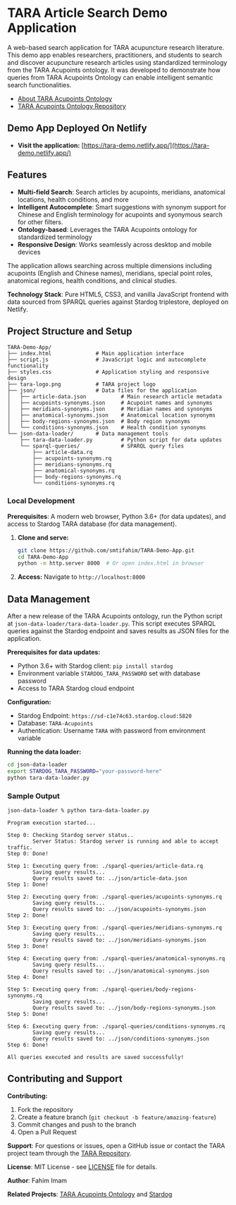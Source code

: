 # TARA Article Search Demo Application

A web-based search application for TARA acupuncture research literature. This demo app enables researchers, practitioners, and students to search and discover acupuncture research articles using standardized terminology from the TARA Acupoints ontology. It was developed to demonstrate how queries from TARA Acupoints Ontology can enable intelligent semantic search functionalities.

* [About TARA Acupoints Ontology](https://github.com/smtifahim/TARA-Ontology-Repository/tree/master/ontology-files/generated)
* [TARA Acupoints Ontology Repository](https://github.com/smtifahim/TARA-Ontology-Repository/tree/master)

## Demo App Deployed On Netlify

* **Visit the application:** [https://tara-demo.netlify.app/](https://tara-demo.netlify.app/)

## Features

- **Multi-field Search**: Search articles by acupoints, meridians, anatomical locations, health conditions, and more
- **Intelligent Autocomplete**: Smart suggestions with synonym support for Chinese and English terminology for acupoints and syonymous search for other filters.
- **Ontology-based**: Leverages the TARA Acupoints ontology for standardized terminology
- **Responsive Design**: Works seamlessly across desktop and mobile devices

The application allows searching across multiple dimensions including acupoints (English and Chinese names), meridians, special point roles, anatomical regions, health conditions, and clinical studies.

**Technology Stack**: Pure HTML5, CSS3, and vanilla JavaScript frontend with data sourced from SPARQL queries against Stardog triplestore, deployed on Netlify.

## Project Structure and Setup

```
TARA-Demo-App/
├── index.html              # Main application interface
├── script.js               # JavaScript logic and autocomplete functionality
├── styles.css              # Application styling and responsive design
├── tara-logo.png           # TARA project logo
├── json/                   # Data files for the application
│   ├── article-data.json           # Main research article metadata
│   ├── acupoints-synonyms.json     # Acupoint names and synonyms
│   ├── meridians-synonyms.json     # Meridian names and synonyms
│   ├── anatomical-synonyms.json    # Anatomical location synonyms
│   ├── body-regions-synonyms.json  # Body region synonyms
│   └── conditions-synonyms.json    # Health condition synonyms
└── json-data-loader/       # Data management tools
    ├── tara-data-loader.py         # Python script for data updates
    └── sparql-queries/             # SPARQL query files
        ├── article-data.rq
        ├── acupoints-synonyms.rq
        ├── meridians-synonyms.rq
        ├── anatomical-synonyms.rq
        ├── body-regions-synonyms.rq
        └── conditions-synonyms.rq
```

### Local Development

**Prerequisites**: A modern web browser, Python 3.6+ (for data updates), and access to Stardog TARA database (for data management).

1. **Clone and serve:**

   ```bash
   git clone https://github.com/smtifahim/TARA-Demo-App.git
   cd TARA-Demo-App
   python -m http.server 8000  # Or open index.html in browser
   ```
2. **Access:** Navigate to `http://localhost:8000`

## Data Management

After a new release of the TARA Acupoints ontology, run the Python script at `json-data-loader/tara-data-loader.py`. This script executes SPARQL queries against the Stardog endpoint and saves results as JSON files for the application.

**Prerequisites for data updates:**

- Python 3.6+ with Stardog client: `pip install stardog`
- Environment variable `STARDOG_TARA_PASSWORD` set with database password
- Access to TARA Stardog cloud endpoint

**Configuration:**

- Stardog Endpoint: `https://sd-c1e74c63.stardog.cloud:5820`
- Database: `TARA-Acupoints`
- Authentication: Username `TARA` with password from environment variable

**Running the data loader:**

```bash
cd json-data-loader
export STARDOG_TARA_PASSWORD="your-password-here"
python tara-data-loader.py
```

### Sample Output

```
json-data-loader % python tara-data-loader.py

Program execution started...

Step 0: Checking Stardog server status..
        Server Status: Stardog server is running and able to accept traffic.
Step 0: Done!

Step 1: Executing query from: ./sparql-queries/article-data.rq
        Saving query results...
        Query results saved to: ../json/article-data.json
Step 1: Done!

Step 2: Executing query from: ./sparql-queries/acupoints-synonyms.rq
        Saving query results...
        Query results saved to: ../json/acupoints-synonyms.json
Step 2: Done!

Step 3: Executing query from: ./sparql-queries/meridians-synonyms.rq
        Saving query results...
        Query results saved to: ../json/meridians-synonyms.json
Step 3: Done!

Step 4: Executing query from: ./sparql-queries/anatomical-synonyms.rq
        Saving query results...
        Query results saved to: ../json/anatomical-synonyms.json
Step 4: Done!

Step 5: Executing query from: ./sparql-queries/body-regions-synonyms.rq
        Saving query results...
        Query results saved to: ../json/body-regions-synonyms.json
Step 5: Done!

Step 6: Executing query from: ./sparql-queries/conditions-synonyms.rq
        Saving query results...
        Query results saved to: ../json/conditions-synonyms.json
Step 6: Done!

All queries executed and results are saved successfully!
```

## Contributing and Support

**Contributing:**

1. Fork the repository
2. Create a feature branch (`git checkout -b feature/amazing-feature`)
3. Commit changes and push to the branch
4. Open a Pull Request

**Support**: For questions or issues, open a GitHub issue or contact the TARA project team through the [TARA Repository](https://tara-repository.mgb.org/).

**License**: MIT License - see [LICENSE](LICENSE) file for details.

**Author**: Fahim Imam

**Related Projects**: [TARA Acupoints Ontology](https://tara-repository.mgb.org/) and [Stardog](https://www.stardog.com/)
